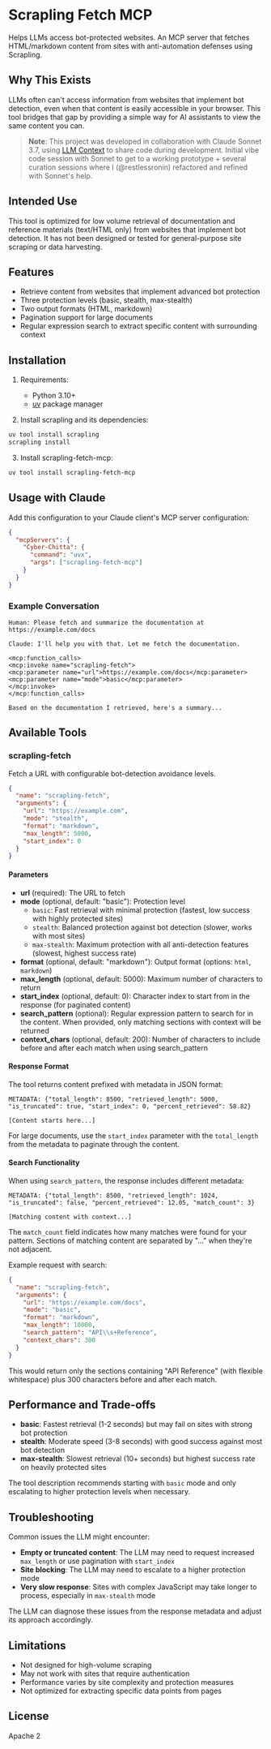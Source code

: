 # Scrapling Fetch MCP

Helps LLMs access bot-protected websites. An MCP server that fetches HTML/markdown content from sites with anti-automation defenses using Scrapling.

## Why This Exists

LLMs often can't access information from websites that implement bot detection, even when that content is easily accessible in your browser. This tool bridges that gap by providing a simple way for AI assistants to view the same content you can.

> **Note**: This project was developed in collaboration with Claude Sonnet 3.7, using [LLM Context](https://github.com/cyberchitta/llm-context.py) to share code during development. Initial vibe code session with Sonnet to get to a working prototype + several curation sessions where I (@restlessronin) refactored and refined with Sonnet's help.

## Intended Use

This tool is optimized for low volume retrieval of documentation and reference materials (text/HTML only) from websites that implement bot detection. It has not been designed or tested for general-purpose site scraping or data harvesting.

## Features

* Retrieve content from websites that implement advanced bot protection
* Three protection levels (basic, stealth, max-stealth)
* Two output formats (HTML, markdown)
* Pagination support for large documents
* Regular expression search to extract specific content with surrounding context

## Installation

1. Requirements:
   - Python 3.10+
   - [uv](https://github.com/astral-sh/uv) package manager

2. Install scrapling and its dependencies:
```bash
uv tool install scrapling
scrapling install
```

3. Install scrapling-fetch-mcp:
```bash
uv tool install scrapling-fetch-mcp
```

## Usage with Claude

Add this configuration to your Claude client's MCP server configuration:

```json
{
  "mcpServers": {
    "Cyber-Chitta": {
      "command": "uvx",
      "args": ["scrapling-fetch-mcp"]
    }
  }
}
```

### Example Conversation

```
Human: Please fetch and summarize the documentation at https://example.com/docs

Claude: I'll help you with that. Let me fetch the documentation.

<mcp:function_calls>
<mcp:invoke name="scrapling-fetch">
<mcp:parameter name="url">https://example.com/docs</mcp:parameter>
<mcp:parameter name="mode">basic</mcp:parameter>
</mcp:invoke>
</mcp:function_calls>

Based on the documentation I retrieved, here's a summary...
```

## Available Tools

### scrapling-fetch

Fetch a URL with configurable bot-detection avoidance levels.

```json
{
  "name": "scrapling-fetch",
  "arguments": {
    "url": "https://example.com",
    "mode": "stealth",
    "format": "markdown",
    "max_length": 5000,
    "start_index": 0
  }
}
```

#### Parameters

- **url** (required): The URL to fetch
- **mode** (optional, default: "basic"): Protection level
  - `basic`: Fast retrieval with minimal protection (fastest, low success with highly protected sites)
  - `stealth`: Balanced protection against bot detection (slower, works with most sites)
  - `max-stealth`: Maximum protection with all anti-detection features (slowest, highest success rate)
- **format** (optional, default: "markdown"): Output format (options: `html`, `markdown`)
- **max_length** (optional, default: 5000): Maximum number of characters to return
- **start_index** (optional, default: 0): Character index to start from in the response (for paginated content)
- **search_pattern** (optional): Regular expression pattern to search for in the content. When provided, only matching sections with context will be returned
- **context_chars** (optional, default: 200): Number of characters to include before and after each match when using search_pattern

#### Response Format

The tool returns content prefixed with metadata in JSON format:

```
METADATA: {"total_length": 8500, "retrieved_length": 5000, "is_truncated": true, "start_index": 0, "percent_retrieved": 58.82}

[Content starts here...]
```

For large documents, use the `start_index` parameter with the `total_length` from the metadata to paginate through the content.

#### Search Functionality

When using `search_pattern`, the response includes different metadata:

```
METADATA: {"total_length": 8500, "retrieved_length": 1024, "is_truncated": false, "percent_retrieved": 12.05, "match_count": 3}

[Matching content with context...]
```

The `match_count` field indicates how many matches were found for your pattern. Sections of matching content are separated by "..." when they're not adjacent.

Example request with search:

```json
{
  "name": "scrapling-fetch",
  "arguments": {
    "url": "https://example.com/docs",
    "mode": "basic",
    "format": "markdown",
    "max_length": 10000,
    "search_pattern": "API\\s+Reference",
    "context_chars": 300
  }
}
```

This would return only the sections containing "API Reference" (with flexible whitespace) plus 300 characters before and after each match.

## Performance and Trade-offs

- **basic**: Fastest retrieval (1-2 seconds) but may fail on sites with strong bot protection
- **stealth**: Moderate speed (3-8 seconds) with good success against most bot detection
- **max-stealth**: Slowest retrieval (10+ seconds) but highest success rate on heavily protected sites

The tool description recommends starting with `basic` mode and only escalating to higher protection levels when necessary.

## Troubleshooting

Common issues the LLM might encounter:

- **Empty or truncated content**: The LLM may need to request increased `max_length` or use pagination with `start_index`
- **Site blocking**: The LLM may need to escalate to a higher protection mode
- **Very slow response**: Sites with complex JavaScript may take longer to process, especially in `max-stealth` mode

The LLM can diagnose these issues from the response metadata and adjust its approach accordingly.

## Limitations

- Not designed for high-volume scraping
- May not work with sites that require authentication
- Performance varies by site complexity and protection measures
- Not optimized for extracting specific data points from pages

## License

Apache 2
